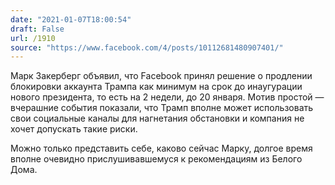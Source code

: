 ```yaml
---
date: "2021-01-07T18:00:54"
draft: False
url: /1910
source: "https://www.facebook.com/4/posts/10112681480907401/"
---
```


Марк Закерберг объявил, что Facebook принял решение о продлении блокировки аккаунта Трампа как минимум на срок до инаугурации нового президента, то есть на 2 недели, до 20 января. Мотив простой — вчерашние события показали, что Трамп вполне может использовать свои социальные каналы для нагнетания обстановки и компания не хочет допускать такие риски.

Можно только представить себе, каково сейчас Марку, долгое время вполне очевидно прислушивавшемуся к рекомендациям из Белого Дома.
